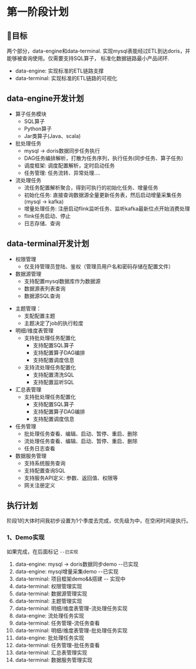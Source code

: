 
# 第一阶段计划

## 🎯目标

两个部分，data-engine和data-terminal. 实现mysql表能经过ETL到达doris，并能够被查询使用。仅需要支持SQL算子， 标准化数据链路最小产品闭环.

- data-engine: 实现标准的ETL链路支撑
- data-terminal: 实现标准的ETL链路的可视化

## data-engine开发计划

- 算子任务模块
    - SQL算子
    - Python算子
    - Jar类算子(Java、scala)
- 批处理任务
    - mysql -> doris数据同步任务执行
    - DAG任务编排解析，打散为任务序列，执行任务(同步任务、算子任务)
    - 调度框架: 调度配置解析，定时启动任务
    - 任务管理: 任务流转、异常处理....
- 流处理任务
    - 流任务配置解析聚合，得到可执行的初始化任务、增量任务
    - 初始化任务: 直接查询数据源全量更新任务表，然后启动增量采集任务(mysql -> kafka)
    - 增量处理任务: 注册启动flink监听任务、监听kafka最新位点开始消费处理
    - flink任务启动、停止
    - 日志存储、查询

## data-terminal开发计划

- 权限管理
    - 仅支持管理员登陆、鉴权（管理员用户名和密码存储在配置文件）
- 数据源管理
    - 支持配置mysql数据库作为数据源
    - 数据源表列表查询
    - 数据源SQL查询
<!-- - 资源管理
    - 资源分类(数据仓库、流计算、批计算、文件系统、消息队列、缓存)
    - 支持配置doris数据仓库资源
    - 支持配置flink流计算资源 -->
- 主题管理：
    - 支配配置主题
    - 主题决定了job的执行粒度
- 明细/维度表管理
    - 支持批处理任务配置化
        - 支持配置SQL算子
        - 支持配置算子DAG编排
        - 支持配置调度信息
    - 支持流处理任务配置化
        - 支持配置清洗SQL
        - 支持配置监听SQL
- 汇总表管理
    - 支持批处理任务配置化
        - 支持配置SQL算子
        - 支持配置算子DAG编排
        - 支持配置调度信息
- 任务管理
    - 批处理任务查看、编辑、启动、暂停、重启、删除
    - 流处理任务查看、编辑、启动、暂停、重启、删除
    - 任务日志查看
- 数据服务管理
    - 支持系统服务查询
    - 支持配置查询SQL
    - 支持服务API定义: 参数、返回值、权限等
    - 网关注册定义


## 执行计划

阶段1的大体时间我初步设置为1个季度去完成，优先级为中，在空闲时间是执行。

### 1、Demo实现

如果完成，在后面标记 `--已实现`

1. data-engine: mysql -> doris数据同步demo --已实现
2. data-engine: mysql增量采集demo --已实现
3. data-terminal: 项目框架demo&&搭建 -- 实现中
4. data-terminal: 权限管理实现
5. data-terminal: 数据源管理实现
6. data-terminal: 主题管理实现
7. data-terminal: 明细/维度表管理-流处理任务实现
8. data-engine: 流处理任务实现
9. data-terminal: 任务管理-流任务查看
10. data-terminal: 明细/维度表管理-批处理任务实现
11. data-engine: 批处理任务实现
12. data-terminal: 任务管理-批任务查看
13. data-terminal: 汇总表管理实现
14. data-terminal: 数据服务管理实现




